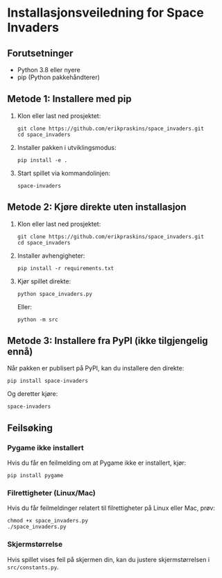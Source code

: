 # Installasjonsveiledning for Space Invaders

## Forutsetninger

- Python 3.8 eller nyere
- pip (Python pakkehåndterer)

## Metode 1: Installere med pip

1. Klon eller last ned prosjektet:
   ```
   git clone https://github.com/erikpraskins/space_invaders.git
   cd space_invaders
   ```

2. Installer pakken i utviklingsmodus:
   ```
   pip install -e .
   ```

3. Start spillet via kommandolinjen:
   ```
   space-invaders
   ```

## Metode 2: Kjøre direkte uten installasjon

1. Klon eller last ned prosjektet:
   ```
   git clone https://github.com/erikpraskins/space_invaders.git
   cd space_invaders
   ```

2. Installer avhengigheter:
   ```
   pip install -r requirements.txt
   ```

3. Kjør spillet direkte:
   ```
   python space_invaders.py
   ```
   
   Eller:
   ```
   python -m src
   ```

## Metode 3: Installere fra PyPI (ikke tilgjengelig ennå)

Når pakken er publisert på PyPI, kan du installere den direkte:

```
pip install space-invaders
```

Og deretter kjøre:

```
space-invaders
```

## Feilsøking

### Pygame ikke installert

Hvis du får en feilmelding om at Pygame ikke er installert, kjør:

```
pip install pygame
```

### Filrettigheter (Linux/Mac)

Hvis du får feilmeldinger relatert til filrettigheter på Linux eller Mac, prøv:

```
chmod +x space_invaders.py
./space_invaders.py
```

### Skjermstørrelse

Hvis spillet vises feil på skjermen din, kan du justere skjermstørrelsen i `src/constants.py`. 